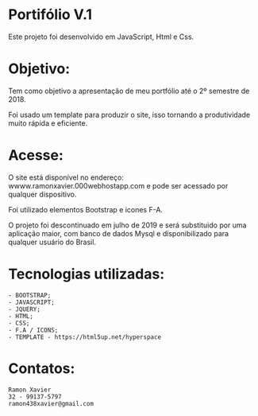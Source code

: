 # Portifólio V.1

Este projeto foi desenvolvido em JavaScript, Html e Css. 

# Objetivo:
Tem como objetivo a apresentação de meu portfólio até o 2º semestre de 2018.

Foi usado um template para produzir o site, isso tornando a produtividade muito rápida e eficiente. 

# Acesse:
O site está disponível no endereço: wwww.ramonxavier.000webhostapp.com e pode ser acessado por qualquer dispositivo. 

Foi utilizado elementos Bootstrap e icones F-A. 

O projeto foi descontinuado em julho de 2019 e será substituido por uma aplicação maior, com banco de dados
Mysql e disponibilizado para qualquer usuário do Brasil. 

# Tecnologias utilizadas:

	- BOOTSTRAP;
	- JAVASCRIPT;
	- JQUERY;
	- HTML;
	- CSS; 
	- F.A / ICONS;
	- TEMPLATE - https://html5up.net/hyperspace
	
# Contatos: 
	Ramon Xavier 
	32 - 99137-5797
	ramon438xavier@gmail.com
